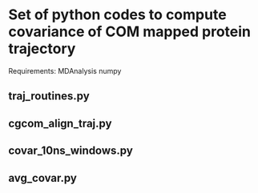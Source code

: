 # Set of python codes to compute covariance of COM mapped protein trajectory


Requirements:
MDAnalysis
numpy

## traj_routines.py

## cgcom_align_traj.py

## covar_10ns_windows.py

## avg_covar.py

